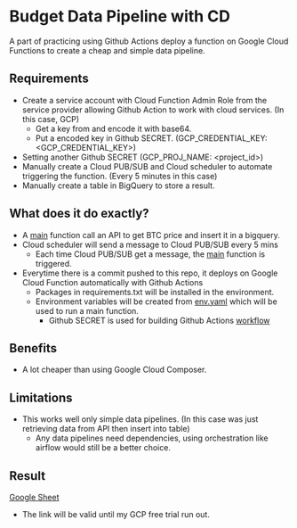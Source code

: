 # Budget Data Pipeline with CD
A part of practicing using Github Actions deploy a function on Google Cloud Functions to create a cheap and simple data pipeline.

## Requirements
- Create a service account with Cloud Function Admin Role from the service provider allowing Github Action to work with cloud services. (In this case, GCP)
  - Get a key from and encode it with base64.
  - Put a encoded key in Github SECRET. (GCP_CREDENTIAL_KEY: <GCP_CREDENTIAL_KEY>)
- Setting another Github SECRET (GCP_PROJ_NAME: <project_id>)
- Manually create a Cloud PUB/SUB and Cloud scheduler to automate triggering the function. (Every 5 minutes in this case)
- Manually create a table in BigQuery to store a result.

## What does it do exactly?
- A [main](main.py) function call an API to get BTC price and insert it in a bigquery.
- Cloud scheduler will send a message to Cloud PUB/SUB every 5 mins
  - Each time Cloud PUB/SUB get a message, the [main](main.py) function is triggered.
- Everytime there is a commit pushed to this repo, it deploys on Google Cloud Function automatically with Github Actions
  - Packages in requirements.txt will be installed in the environment.
  - Environment variables will be created from [env.yaml](env/env.yaml) which will be used to run a main function.
    - Github SECRET is used for building Github Actions [workflow](.github/workflows/main.yaml)

## Benefits
- A lot cheaper than using Google Cloud Composer.

## Limitations
- This works well only simple data pipelines. (In this case was just retrieving data from API then insert into table)
  - Any data pipelines need dependencies, using orchestration like airflow would still be a better choice.
 
## Result
[Google Sheet](https://docs.google.com/spreadsheets/d/1muJ2vsvR46GNZYG3vVnV8JeiY9rGbfjqQXDjHdkv-GE/edit?usp=sharing)
- The link will be valid until my GCP free trial run out.

